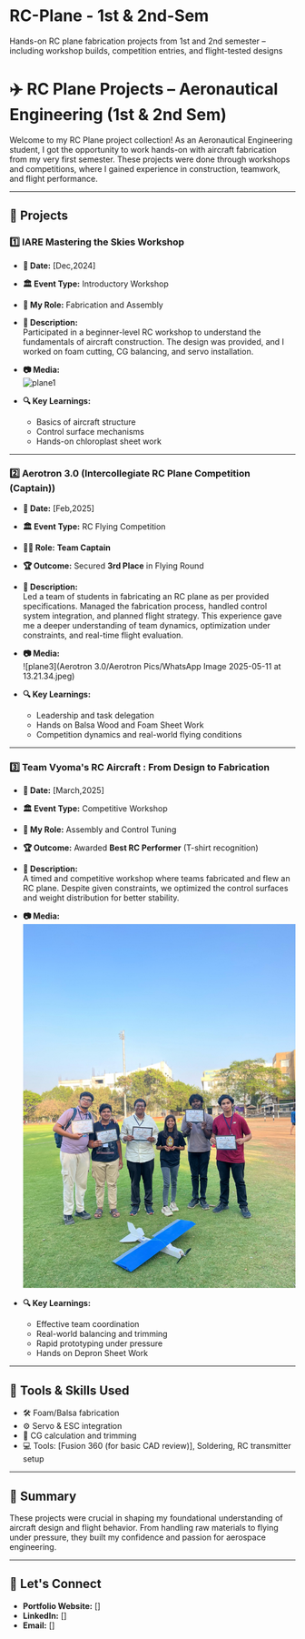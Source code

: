 # RC-Plane - 1st & 2nd-Sem
Hands-on RC plane fabrication projects from 1st and 2nd semester – including workshop builds, competition entries, and flight-tested designs
# ✈️ RC Plane Projects – Aeronautical Engineering (1st & 2nd Sem)

Welcome to my RC Plane project collection! As an Aeronautical Engineering student, I got the opportunity to work hands-on with aircraft fabrication from my very first semester. These projects were done through workshops and competitions, where I gained experience in construction, teamwork, and flight performance.

---

## 📁 Projects

### 1️⃣ IARE Mastering the Skies Workshop
- **📅 Date:** [Dec,2024]
- **🏛️ Event Type:** Introductory Workshop
- **🔧 My Role:** Fabrication and Assembly
- **📄 Description:**  
  Participated in a beginner-level RC workshop to understand the fundamentals of aircraft construction. The design was provided, and I worked on foam cutting, CG balancing, and servo installation.

- **📷 Media:**  
  ![plane1](./Plane-1_IntroWorkshop/Photos/plane1.jpg)

- **🔍 Key Learnings:**
  - Basics of aircraft structure
  - Control surface mechanisms
  - Hands-on chloroplast sheet work

---

### 2️⃣ Aerotron 3.0 (Intercollegiate RC Plane Competition (Captain))
- **📅 Date:** [Feb,2025]
- **🏛️ Event Type:** RC Flying Competition
- **👨‍✈️ Role:** **Team Captain**
- **🏆 Outcome:** Secured **3rd Place** in Flying Round
- **📄 Description:**  
  Led a team of students in fabricating an RC plane as per provided specifications. Managed the fabrication process, handled control system integration, and planned flight strategy. This experience gave me a deeper understanding of team dynamics, optimization under constraints, and real-time flight evaluation.

- **📷 Media:**  
  ![plane3](Aerotron 3.0/Aerotron Pics/WhatsApp Image 2025-05-11 at 13.21.34.jpeg)

- **🔍 Key Learnings:**
  - Leadership and task delegation
  - Hands on Balsa Wood and Foam Sheet Work
  - Competition dynamics and real-world flying conditions

---

### 3️⃣ Team Vyoma's RC Aircraft : From Design to Fabrication
- **📅 Date:** [March,2025]
- **🏛️ Event Type:** Competitive Workshop
- **🔧 My Role:** Assembly and Control Tuning
- **🏆 Outcome:** Awarded **Best RC Performer** (T-shirt recognition)
- **📄 Description:**  
  A timed and competitive workshop where teams fabricated and flew an RC plane. Despite given constraints, we optimized the control surfaces and weight distribution for better stability.

- **📷 Media:**  
  ![plane2](https://raw.githubusercontent.com/tammana-saisrinivas/RC-Plane-1st-2nd-Sem/main/Aerotron%203.0/Aerotron%20Pics/WhatsApp%20Image%202025-05-11%20at%2013.21.34.jpeg)

- **🔍 Key Learnings:**
  - Effective team coordination
  - Real-world balancing and trimming
  - Rapid prototyping under pressure
  - Hands on Depron Sheet Work  
---

## 🧰 Tools & Skills Used
- 🛠️ Foam/Balsa fabrication
- ⚙️ Servo & ESC integration
- 🧮 CG calculation and trimming
- 💻 Tools: [Fusion 360 (for basic CAD review)], Soldering, RC transmitter setup

---

## 📌 Summary
These projects were crucial in shaping my foundational understanding of aircraft design and flight behavior. From handling raw materials to flying under pressure, they built my confidence and passion for aerospace engineering.

---

## 🔗 Let's Connect
- **Portfolio Website:** []
- **LinkedIn:** []
- **Email:** []
